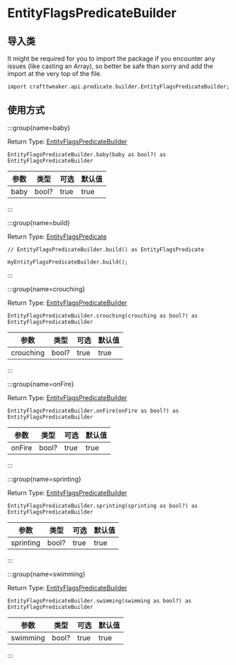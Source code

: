 # EntityFlagsPredicateBuilder

## 导入类

It might be required for you to import the package if you encounter any issues (like casting an Array), so better be safe than sorry and add the import at the very top of the file.
```zenscript
import crafttweaker.api.predicate.builder.EntityFlagsPredicateBuilder;
```


## 使用方式

:::group{name=baby}

Return Type: [EntityFlagsPredicateBuilder](/vanilla/api/predicate/builder/EntityFlagsPredicateBuilder)

```zenscript
EntityFlagsPredicateBuilder.baby(baby as bool?) as EntityFlagsPredicateBuilder
```

| 参数   | 类型    | 可选   | 默认值  |
| ---- | ----- | ---- | ---- |
| baby | bool? | true | true |


:::

:::group{name=build}

Return Type: [EntityFlagsPredicate](/vanilla/api/predicate/EntityFlagsPredicate)

```zenscript
// EntityFlagsPredicateBuilder.build() as EntityFlagsPredicate

myEntityFlagsPredicateBuilder.build();
```

:::

:::group{name=crouching}

Return Type: [EntityFlagsPredicateBuilder](/vanilla/api/predicate/builder/EntityFlagsPredicateBuilder)

```zenscript
EntityFlagsPredicateBuilder.crouching(crouching as bool?) as EntityFlagsPredicateBuilder
```

| 参数        | 类型    | 可选   | 默认值  |
| --------- | ----- | ---- | ---- |
| crouching | bool? | true | true |


:::

:::group{name=onFire}

Return Type: [EntityFlagsPredicateBuilder](/vanilla/api/predicate/builder/EntityFlagsPredicateBuilder)

```zenscript
EntityFlagsPredicateBuilder.onFire(onFire as bool?) as EntityFlagsPredicateBuilder
```

| 参数     | 类型    | 可选   | 默认值  |
| ------ | ----- | ---- | ---- |
| onFire | bool? | true | true |


:::

:::group{name=sprinting}

Return Type: [EntityFlagsPredicateBuilder](/vanilla/api/predicate/builder/EntityFlagsPredicateBuilder)

```zenscript
EntityFlagsPredicateBuilder.sprinting(sprinting as bool?) as EntityFlagsPredicateBuilder
```

| 参数        | 类型    | 可选   | 默认值  |
| --------- | ----- | ---- | ---- |
| sprinting | bool? | true | true |


:::

:::group{name=swimming}

Return Type: [EntityFlagsPredicateBuilder](/vanilla/api/predicate/builder/EntityFlagsPredicateBuilder)

```zenscript
EntityFlagsPredicateBuilder.swimming(swimming as bool?) as EntityFlagsPredicateBuilder
```

| 参数       | 类型    | 可选   | 默认值  |
| -------- | ----- | ---- | ---- |
| swimming | bool? | true | true |


:::


